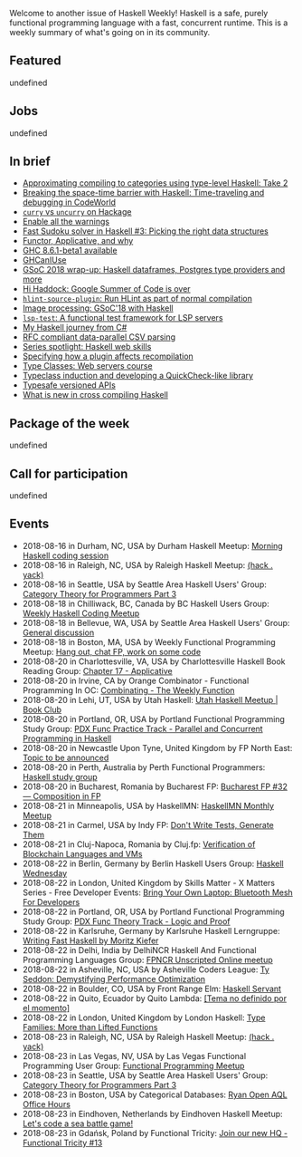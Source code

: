 <!-- 2018-08-16 unpublished -->

Welcome to another issue of Haskell Weekly!
Haskell is a safe, purely functional programming language with a fast, concurrent runtime.
This is a weekly summary of what's going on in its community.

## Featured

undefined

## Jobs

undefined

## In brief

-   [Approximating compiling to categories using type-level Haskell: Take 2](http://www.philipzucker.com/approximating-compiling-categories-using-typelevel-haskell-take-2/)
-   [Breaking the space-time barrier with Haskell: Time-traveling and debugging in CodeWorld](https://medium.com/@krystal.maughan/breaking-the-space-time-barrier-with-haskell-time-traveling-and-debugging-in-codeworld-a-google-e87894dd43d7)
-   [`curry` vs `uncurry` on Hackage](http://blog.vmchale.com/article/curry-uncurry)
-   [Enable all the warnings](https://medium.com/mercury-bank/enable-all-the-warnings-a0517bc081c3)
-   [Fast Sudoku solver in Haskell #3: Picking the right data structures](https://abhinavsarkar.net/posts/fast-sudoku-solver-in-haskell-3/)
-   [Functor, Applicative, and why](https://functional.works-hub.com/learn/functor-applicative-and-why-3c5b3)
-   [GHC 8.6.1-beta1 available](https://mail.haskell.org/pipermail/ghc-devs/2018-August/016098.html)
-   [GHCanIUse](https://damianfral.github.io/ghcaniuse/)
-   [GSoC 2018 wrap-up: Haskell dataframes, Postgres type providers and more](https://www.gagandeepbhatia.com/blog/gsoc-2018-wrap-up-haskell-dataframes-postgres-type-providers-and-more/)
-   [Hi Haddock: Google Summer of Code is over](https://sjakobi.github.io/blog/2018/08/14/hi-haddock-3/)
-   [`hlint-source-plugin`: Run HLint as part of normal compilation](https://github.com/ocharles/hlint-source-plugin/tree/d4cded0a7432dc2d5884b9bedd2c714ce510d3ce)
-   [Image processing: GSoC'18 with Haskell](https://medium.com/@khilanravani/image-processing-gsoc18-with-haskell-84177cec618)
-   [`lsp-test`: A functional test framework for LSP servers](https://lukelau.me/haskell/posts/lsp-test/)
-   [My Haskell journey from C#](https://cvlad.info/haskell/)
-   [RFC compliant data-parallel CSV parsing](https://haskell-works.github.io/posts/2018-08-15-data-parallel-rfc-compliant-csv-parsing.html)
-   [Series spotlight: Haskell web skills](https://mmhaskell.com/blog/2018/8/13/series-spotlight-haskell-web-skills)
-   [Specifying how a plugin affects recompilation](https://mpickering.github.io/posts/2018-08-10-plugins-recompilation.html)
-   [Type Classes: Web servers course](https://typeclasses.com/news/2018-08-web-servers-course)
-   [Typeclass induction and developing a QuickCheck-like library](https://mzabani.github.io/posts/2018-08-13.html)
-   [Typesafe versioned APIs](https://chrispenner.ca/posts/typesafe-api-versioning)
-   [What is new in cross compiling Haskell](https://medium.com/@zw3rk/what-is-new-in-cross-compiling-haskell-77c348f79ad5)

## Package of the week

undefined

## Call for participation

undefined

## Events

- 2018-08-16 in Durham, NC, USA by Durham Haskell Meetup: [Morning Haskell coding session](https://www.meetup.com/Durham-Haskell-Meetup/events/253678976/)
- 2018-08-16 in Raleigh, NC, USA by Raleigh Haskell Meetup: [(hack . yack)](https://www.meetup.com/Raleigh-Haskell-Meetup/events/253219863/)
- 2018-08-16 in Seattle, USA by Seattle Area Haskell Users' Group: [Category Theory for Programmers Part 3](https://www.meetup.com/SEAHUG/events/253049807/)
- 2018-08-18 in Chilliwack, BC, Canada by BC Haskell Users Group: [Weekly Haskell Coding Meetup](https://www.meetup.com/BC-HUG/events/253738520/)
- 2018-08-18 in Bellevue, WA, USA by Seattle Area Haskell Users' Group: [General discussion](https://www.meetup.com/SEAHUG/events/253365278/)
- 2018-08-18 in Boston, MA, USA by Weekly Functional Programming Meetup: [Hang out, chat FP, work on some code](https://www.meetup.com/Weekly-Functional-Programming-Meetup/events/253005372/)
- 2018-08-20 in Charlottesville, VA, USA by Charlottesville Haskell Book Reading Group: [Chapter 17 - Applicative](https://www.meetup.com/Charlottesville-Haskell-Book-Reading-Group/events/253702681/)
- 2018-08-20 in Irvine, CA by Orange Combinator - Functional Programming In OC: [Combinating - The Weekly Function](https://www.meetup.com/orange-combinator/events/253804274/)
- 2018-08-20 in Lehi, UT, USA by Utah Haskell: [Utah Haskell Meetup | Book Club](https://www.meetup.com/utah-haskell/events/253166355/)
- 2018-08-20 in Portland, OR, USA by Portland Functional Programming Study Group: [PDX Func Practice Track - Parallel and Concurrent Programming in Haskell](https://www.meetup.com/Portland-Functional-Programming-Study-Group/events/253309551/)
- 2018-08-20 in Newcastle Upon Tyne, United Kingdom by FP North East: [Topic to be announced](https://www.meetup.com/FP-North-East/events/252893286/)
- 2018-08-20 in Perth, Australia by Perth Functional Programmers: [Haskell study group](https://www.meetup.com/PerthFP/events/252829610/)
- 2018-08-20 in Bucharest, Romania by Bucharest FP: [Bucharest FP #32 — Composition in FP](https://www.meetup.com/bucharestfp/events/253609976/)
- 2018-08-21 in Minneapolis, USA by HaskellMN: [HaskellMN Monthly Meetup](https://www.meetup.com/HaskellMN/events/253098712/)
- 2018-08-21 in Carmel, USA by Indy FP: [Don't Write Tests, Generate Them](https://www.meetup.com/Indy-FP/events/253038877/)
- 2018-08-21 in Cluj-Napoca, Romania by Cluj.fp: [Verification of Blockchain Languages and VMs](https://www.meetup.com/Cluj-fp/events/252595802/)
- 2018-08-22 in Berlin, Germany by Berlin Haskell Users Group: [Haskell Wednesday](https://www.meetup.com/berlinhug/events/253747101/)
- 2018-08-22 in London, United Kingdom by Skills Matter - X Matters Series - Free Developer Events: [Bring Your Own Laptop: Bluetooth Mesh For Developers](https://www.meetup.com/skillsmatter/events/253340446/)
- 2018-08-22 in Portland, OR, USA by Portland Functional Programming Study Group: [PDX Func Theory Track - Logic and Proof](https://www.meetup.com/Portland-Functional-Programming-Study-Group/events/253444017/)
- 2018-08-22 in Karlsruhe, Germany by Karlsruhe Haskell Lerngruppe: [Writing Fast Haskell by Moritz Kiefer](https://www.meetup.com/Karlsruhe-Haskell-Lerngruppe/events/253262511/)
- 2018-08-22 in Delhi, India by DelhiNCR Haskell And Functional Programming Languages Group: [FPNCR Unscripted Online meetup](https://www.meetup.com/DelhiNCR-Haskell-And-Functional-Programming-Languages-Group/events/253444881/)
- 2018-08-22 in Asheville, NC, USA by Asheville Coders League: [Ty Seddon: Demystifying Performance Optimization](https://www.meetup.com/Asheville-Coders-League/events/253434328/)
- 2018-08-22 in Boulder, CO, USA by Front Range Elm: [Haskell Servant](https://www.meetup.com/Front-range-elm/events/251030263/)
- 2018-08-22 in Quito, Ecuador by Quito Lambda: [[Tema no definido por el momento]](https://www.meetup.com/Quito-Lambda-Meetup/events/252000157/)
- 2018-08-22 in London, United Kingdom by London Haskell: [Type Families: More than Lifted Functions](https://www.meetup.com/London-Haskell/events/253674364/)
- 2018-08-23 in Raleigh, NC, USA by Raleigh Haskell Meetup: [(hack . yack)](https://www.meetup.com/Raleigh-Haskell-Meetup/events/253464598/)
- 2018-08-23 in Las Vegas, NV, USA by Las Vegas Functional Programming User Group: [Functional Programming Meetup](https://www.meetup.com/las-vegas-functional-programming/events/253697701/)
- 2018-08-23 in Seattle, USA by Seattle Area Haskell Users' Group: [Category Theory for Programmers Part 3](https://www.meetup.com/SEAHUG/events/253049816/)
- 2018-08-23 in Boston, USA by Categorical Databases: [Ryan Open AQL Office Hours](https://www.meetup.com/Categorical-Databases/events/253638146/)
- 2018-08-23 in Eindhoven, Netherlands by Eindhoven Haskell Meetup: [Let's code a sea battle game!](https://www.meetup.com/Eindhoven-Haskell-Meetup/events/253298183/)
- 2018-08-23 in Gdańsk, Poland by Functional Tricity: [Join our new HQ - Functional Tricity #13 ](https://www.meetup.com/FunctionalTricity/events/253124688/)
